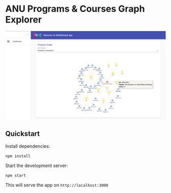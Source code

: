 # ANU Programs & Courses Graph Explorer
![](img/1.jpg)

## Quickstart

Install dependencies:

```
npm install
```

Start the development server:

```
npm start
```

This will serve the app on `http://localhost:3000`
